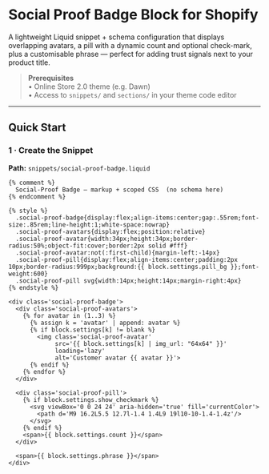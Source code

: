 # Social Proof Badge Block for Shopify

A lightweight Liquid snippet + schema configuration that displays overlapping avatars, a pill with a dynamic count and optional check-mark, plus a customisable phrase — perfect for adding trust signals next to your product title.

> **Prerequisites**  
> • Online Store 2.0 theme (e.g. Dawn)  
> • Access to `snippets/` and `sections/` in your theme code editor  

---

## Quick Start

### 1 · Create the Snippet

**Path:** `snippets/social-proof-badge.liquid`

```liquid
{% comment %}
  Social-Proof Badge – markup + scoped CSS  (no schema here)
{% endcomment %}

{% style %}
  .social-proof-badge{display:flex;align-items:center;gap:.55rem;font-size:.85rem;line-height:1;white-space:nowrap}
  .social-proof-avatars{display:flex;position:relative}
  .social-proof-avatar{width:34px;height:34px;border-radius:50%;object-fit:cover;border:2px solid #fff}
  .social-proof-avatar:not(:first-child){margin-left:-14px}
  .social-proof-pill{display:flex;align-items:center;padding:2px 10px;border-radius:999px;background:{{ block.settings.pill_bg }};font-weight:600}
  .social-proof-pill svg{width:14px;height:14px;margin-right:4px}
{% endstyle %}

<div class='social-proof-badge'>
  <div class='social-proof-avatars'>
    {% for avatar in (1..3) %}
      {% assign k = 'avatar' | append: avatar %}
      {% if block.settings[k] != blank %}
        <img class='social-proof-avatar'
             src='{{ block.settings[k] | img_url: "64x64" }}'
             loading='lazy'
             alt='Customer avatar {{ avatar }}'>
      {% endif %}
    {% endfor %}
  </div>

  <div class='social-proof-pill'>
    {% if block.settings.show_checkmark %}
      <svg viewBox='0 0 24 24' aria-hidden='true' fill='currentColor'>
        <path d='M9 16.2L5.5 12.7l-1.4 1.4L9 19l10-10-1.4-1.4z'/>
      </svg>
    {% endif %}
    <span>{{ block.settings.count }}</span>
  </div>

  <span>{{ block.settings.phrase }}</span>
</div>
